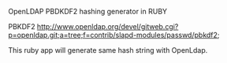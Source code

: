
OpenLDAP PBDKDF2 hashing generator in RUBY

PBKDF2
http://www.openldap.org/devel/gitweb.cgi?p=openldap.git;a=tree;f=contrib/slapd-modules/passwd/pbkdf2;

This ruby app will generate same hash string with OpenLdap.
